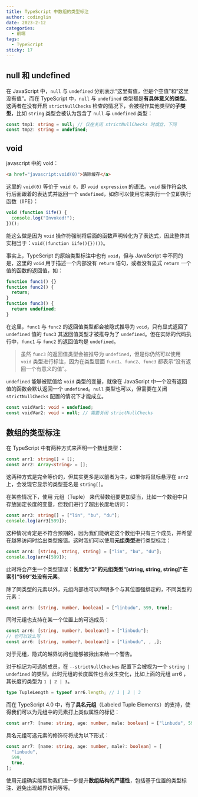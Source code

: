 ```yaml
---
title: TypeScript 中数组的类型标注
author: codinglin
date: 2023-2-12
categories:
  - 前端
tags:
  - TypeScript
sticky: 17
---
```


## null 和 undefined

在 JavaScript 中，`null` 与 `undefined` 分别表示“这里有值，但是个空值”和“这里没有值”。而在 TypeScript 中，`null` 与 `undefined` 类型都是**有具体意义的类型**。这两者在没有开启 `strictNullChecks` 检查的情况下，会被视作其他类型的**子类型**，比如 `string` 类型会被认为包含了 `null` 与 `undefined` 类型：

```ts
const tmp1: string = null; // 仅在关闭 strictNullChecks 时成立，下同
const tmp2: string = undefined;
```

## void

javascript 中的 void：

```html
<a href="javascript:void(0)">清除缓存</a>
```

这里的 `void(0)` 等价于 `void 0`，即 `void expression` 的语法。`void` 操作符会执行后面跟着的表达式并返回一个 `undefined`，如你可以使用它来执行一个立即执行函数（IIFE）：

```js
void (function iife() {
  console.log("Invoked!");
})();
```

能这么做是因为 `void` 操作符强制将后面的函数声明转化为了表达式，因此整体其实相当于：`void((function iife(){})())`。

事实上，TypeScript 的原始类型标注中也有 `void`，但与 JavaScript 中不同的是，这里的 `void` 用于描述一个内部没有 `return` 语句，或者没有显式 `return` 一个值的函数的返回值，如：

```ts
function func1() {}
function func2() {
  return;
}
function func3() {
  return undefined;
}
```

在这里，`func1` 与 `func2` 的返回值类型都会被隐式推导为 `void`，只有显式返回了 `undefined` 值的 `func3` 其返回值类型才被推导为了 `undefined`。但在实际的代码执行中，`func1` 与 `func2` 的返回值均是 `undefined`。

> 虽然 `func3` 的返回值类型会被推导为 `undefined`，但是你仍然可以使用 `void` 类型进行标注，因为在类型层面 `func1`、`func2`、`func3` 都表示“没有返回一个有意义的值”。

`undefined` 能够被赋值给 `void` 类型的变量，就像在 JavaScript 中一个没有返回值的函数会默认返回一个 `undefined`。`null` 类型也可以，但需要在关闭 `strictNullChecks` 配置的情况下才能成立。

```ts
const voidVar1: void = undefined;
const voidVar2: void = null; // 需要关闭 strictNullChecks
```

## 数组的类型标注

在 TypeScript 中有两种方式来声明一个数组类型：

```ts
const arr1: string[] = [];
const arr2: Array<string> = [];
```

这两种方式是完全等价的，但其实更多是以前者为主，如果你将鼠标悬浮在 `arr2` 上，会发现它显示的类型签名是 `string[]`。

在某些情况下，使用 元组（Tuple） 来代替数组要更加妥当，比如一个数组中只存放固定长度的变量，但我们进行了超出长度地访问：

```ts
const arr3: string[] = ["lin", "bu", "du"];
console.log(arr3[599]);
```

这种情况肯定是不符合预期的，因为我们能确定这个数组中只有三个成员，并希望在越界访问时给出类型报错。这时我们可以使用**元组类型**进行类型标注：

```ts
const arr4: [string, string, string] = ["lin", "bu", "du"];
console.log(arr4[599]);
```

此时将会产生一个类型错误：**长度为“3”的元组类型“[string, string, string]”在索引“599“处没有元素**。

除了同类型的元素以外，元组内部也可以声明多个与其位置强绑定的，不同类型的元素：

```ts
const arr5: [string, number, boolean] = ["linbudu", 599, true];
```

同时元组也支持在某一个位置上的可选成员：

```ts
const arr6: [string, number?, boolean?] = ["linbudu"];
// 也可以这么写
const arr6: [string, number?, boolean?] = ["linbudu", , ,];
```

对于元组，隐式的越界访问也能够被揪出来给一个警告。

对于标记为可选的成员，在 `--strictNullCheckes` 配置下会被视为一个 `string | undefined` 的类型。此时元组的长度属性也会发生变化，比如上面的元组 arr6 ，其长度的类型为 `1 | 2 | 3`。

```ts
type TupleLength = typeof arr6.length; // 1 | 2 | 3
```

而在 TypeScript 4.0 中，有了**具名元组**（Labeled Tuple Elements）的支持，使得我们可以为元组中的元素打上类似属性的标记：

```ts
const arr7: [name: string, age: number, male: boolean] = ["linbudu", 599, true];
```

具名元组可选元素的修饰符将成为以下形式：

```ts
const arr7: [name: string, age: number, male?: boolean] = [
  "linbudu",
  599,
  true,
];
```

使用元组确实能帮助我们进一步提升**数组结构的严谨性**，包括基于位置的类型标注、避免出现越界访问等等。
